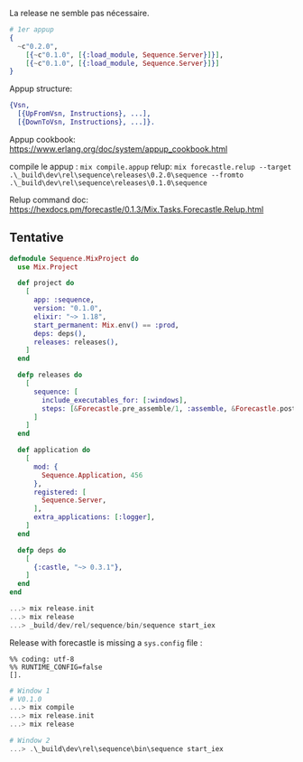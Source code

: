 La release ne semble pas nécessaire.  

```elixir
# 1er appup
{
  ~c"0.2.0",
    [{~c"0.1.0", [{:load_module, Sequence.Server}]}],
    [{~c"0.1.0", [{:load_module, Sequence.Server}]}]
}
```

Appup structure:  

```erlang
{Vsn,
  [{UpFromVsn, Instructions}, ...],
  [{DownToVsn, Instructions}, ...]}.
```

Appup cookbook: https://www.erlang.org/doc/system/appup_cookbook.html  

compile le appup : `mix compile.appup`
relup: `mix forecastle.relup --target .\_build\dev\rel\sequence\releases\0.2.0\sequence --fromto .\_build\dev\rel\sequence\releases\0.1.0\sequence`

Relup command doc: https://hexdocs.pm/forecastle/0.1.3/Mix.Tasks.Forecastle.Relup.html  

## Tentative  

```elixir
defmodule Sequence.MixProject do
  use Mix.Project

  def project do
    [
      app: :sequence,
      version: "0.1.0",
      elixir: "~> 1.18",
      start_permanent: Mix.env() == :prod,
      deps: deps(),
      releases: releases(),
    ]
  end

  defp releases do
    [
      sequence: [
        include_executables_for: [:windows],
        steps: [&Forecastle.pre_assemble/1, :assemble, &Forecastle.post_assemble/1]
      ]
    ]
  end

  def application do
    [
      mod: {
        Sequence.Application, 456
      },
      registered: [
        Sequence.Server,
      ],
      extra_applications: [:logger],
    ]
  end

  defp deps do
    [
      {:castle, "~> 0.3.1"},
    ]
  end
end
```

```elixir
...> mix release.init
...> mix release
...> _build/dev/rel/sequence/bin/sequence start_iex
```

Release with forecastle is missing a `sys.config` file :  

```text
%% coding: utf-8
%% RUNTIME_CONFIG=false
[].
```


```elixir
# Window 1
# V0.1.0
...> mix compile
...> mix release.init
...> mix release

# Window 2
...> .\_build\dev\rel\sequence\bin\sequence start_iex
```
